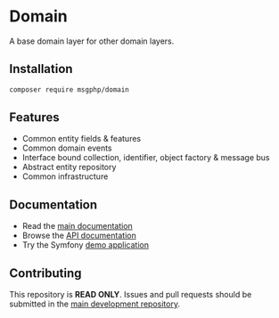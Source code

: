 # Domain

A base domain layer for other domain layers.

## Installation

```bash
composer require msgphp/domain
```

## Features

- Common entity fields & features
- Common domain events
- Interface bound collection, identifier, object factory & message bus
- Abstract entity repository
- Common infrastructure

## Documentation

- Read the [main documentation](https://msgphp.github.io/docs/)
- Browse the [API documentation](https://msgphp.github.io/api/MsgPhp/Domain.html)
- Try the Symfony [demo application](https://github.com/msgphp/symfony-demo-app)

## Contributing

This repository is **READ ONLY**. Issues and pull requests should be submitted in the [main development repository](https://github.com/msgphp/msgphp).
